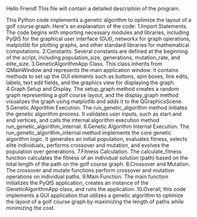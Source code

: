 Hello Friend! This file will contain a detailed description of the program. 

This Python code implements a genetic algorithm to optimize the layout of a golf course graph. Here's an explanation of the code:
    1.Import Statements. The code begins with importing necessary modules and libraries, including PyQt5 for the graphical user interface (GUI), networkx for graph operations, matplotlib for plotting graphs, and other standard libraries for mathematical computations.
    2.Constants. Several constants are defined at the beginning of the script, including population_size, generations, mutation_rate, and elite_size.
    3.GeneticAlgorithmApp Class. This class inherits from QMainWindow and represents the main application window. It contains methods to set up the GUI elements such as buttons, spin boxes, line edits, labels, text edit fields, and the graphics view for displaying the graph.
    4.Graph Setup and Display. The setup_graph method creates a random graph representing a golf course layout, and the display_graph method visualizes the graph using matplotlib and adds it to the QGraphicsScene.
    5.Genetic Algorithm Execution. The run_genetic_algorithm method initiates the genetic algorithm process. It validates user inputs, such as start and end vertices, and calls the internal algorithm execution method run_genetic_algorithm_internal.
    6.Genetic Algorithm Internal Execution. The run_genetic_algorithm_internal method implements the core genetic algorithm logic. It generates an initial population, evaluates fitness, selects elite individuals, performs crossover and mutation, and evolves the population over generations.
    7.Fitness Calculation. The calculate_fitness function calculates the fitness of an individual solution (path) based on the total length of the path on the golf course graph.
    8.Crossover and Mutation. The crossover and mutate functions perform crossover and mutation operations on individual paths.
    9.Main Function. The main function initializes the PyQt5 application, creates an instance of the GeneticAlgorithmApp class, and runs the application.
    10.Overall, this code implements a GUI application that utilizes a genetic algorithm to optimize the layout of a golf course graph by maximizing the length of paths while minimizing the cost.
